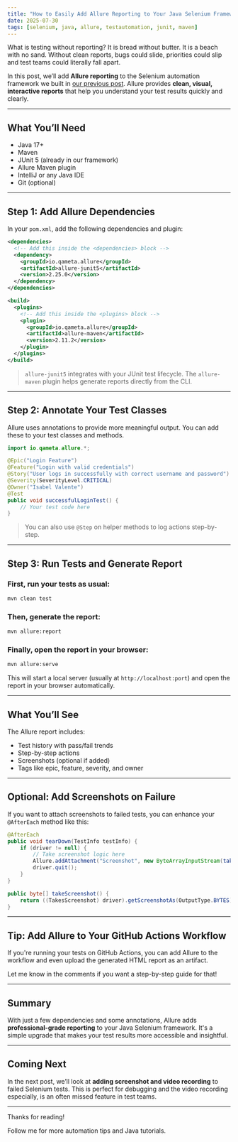 ```yaml
---
title: "How to Easily Add Allure Reporting to Your Java Selenium Framework in 2025"
date: 2025-07-30
tags: [selenium, java, allure, testautomation, junit, maven]
---
```


What is testing without reporting? It is bread without butter. It is a beach with no sand. Without clean reports, bugs could slide, priorities could slip and test teams could literally fall apart.

In this post, we’ll add **Allure reporting** to the Selenium automation framework we built in [our previous post](../javaautomationframeworkintenminutes.md/). Allure provides **clean, visual, interactive reports** that help you understand your test results quickly and clearly.

---

## What You’ll Need

- Java 17+
- Maven
- JUnit 5 (already in our framework)
- Allure Maven plugin
- IntelliJ or any Java IDE
- Git (optional)

---

## Step 1: Add Allure Dependencies

In your `pom.xml`, add the following dependencies and plugin:

```xml
<dependencies>
  <!-- Add this inside the <dependencies> block -->
  <dependency>
    <groupId>io.qameta.allure</groupId>
    <artifactId>allure-junit5</artifactId>
    <version>2.25.0</version>
  </dependency>
</dependencies>

<build>
  <plugins>
    <!-- Add this inside the <plugins> block -->
    <plugin>
      <groupId>io.qameta.allure</groupId>
      <artifactId>allure-maven</artifactId>
      <version>2.11.2</version>
    </plugin>
  </plugins>
</build>
```
> `allure-junit5` integrates with your JUnit test lifecycle. The `allure-maven` plugin helps generate reports directly from the CLI.

---

##  Step 2: Annotate Your Test Classes

Allure uses annotations to provide more meaningful output. You can add these to your test classes and methods.

```java
import io.qameta.allure.*;

@Epic("Login Feature")
@Feature("Login with valid credentials")
@Story("User logs in successfully with correct username and password")
@Severity(SeverityLevel.CRITICAL)
@Owner("Isabel Valente")
@Test
public void successfulLoginTest() {
    // Your test code here
}
```

> You can also use `@Step` on helper methods to log actions step-by-step.

---

## Step 3: Run Tests and Generate Report

### First, run your tests as usual:

```bash
mvn clean test
```

### Then, generate the report:

```bash
mvn allure:report
```

### Finally, open the report in your browser:

```bash
mvn allure:serve
```

This will start a local server (usually at `http://localhost:port`) and open the report in your browser automatically.

---

## What You’ll See

The Allure report includes:

- Test history with pass/fail trends
- Step-by-step actions
- Screenshots (optional if added)
- Tags like epic, feature, severity, and owner

---

## Optional: Add Screenshots on Failure

If you want to attach screenshots to failed tests, you can enhance your `@AfterEach` method like this:

```java
@AfterEach
public void tearDown(TestInfo testInfo) {
    if (driver != null) {
        // Take screenshot logic here
        Allure.addAttachment("Screenshot", new ByteArrayInputStream(takeScreenshot()));
        driver.quit();
    }
}

public byte[] takeScreenshot() {
    return ((TakesScreenshot) driver).getScreenshotAs(OutputType.BYTES);
}
```

---

## Tip: Add Allure to Your GitHub Actions Workflow

If you're running your tests on GitHub Actions, you can add Allure to the workflow and even upload the generated HTML report as an artifact.

Let me know in the comments if you want a step-by-step guide for that!

---

## Summary

With just a few dependencies and some annotations, Allure adds **professional-grade reporting** to your Java Selenium framework. It's a simple upgrade that makes your test results more accessible and insightful.

---

## Coming Next

In the next post, we’ll look at **adding screenshot and video recording** to failed Selenium tests. This is perfect for debugging and the video recording especially, is an often missed feature in test teams.

---

Thanks for reading! 

Follow me for more automation tips and Java tutorials.



